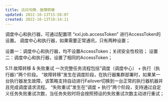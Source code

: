```yaml
---
title: 访问令牌、故障转移
updated: 2022-10-13T15:58:07
created: 2022-10-13T10:14:11
---
```


调度中心和执行器，可通过配置项 “xxl.job.accessToken” 进行AccessToken的设置。
调度中心和执行器，如果需要正常通讯，只有两种设置；

设置一：调度中心和执行器，均不设置AccessToken；关闭安全性校验；
设置二：调度中心和执行器，设置了相同的AccessToken；

5.11 故障转移 & 失败重试
一次完整任务流程包括”调度（调度中心） + 执行（执行器）”两个阶段。
“故障转移”发生在调度阶段，在执行器集群部署时，如果某一台执行器发生故障，该策略支持自动进行Failover切换到一台正常的执行器机器并且完成调度请求流程。
“失败重试”发生在”调度 + 执行”两个阶段，支持通过自定义任务失败重试次数，当任务失败时将会按照预设的失败重试次数主动进行重试；

